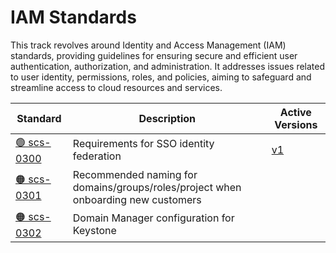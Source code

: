# IAM Standards

This track revolves around Identity and Access Management (IAM) standards, providing guidelines for ensuring secure and efficient user authentication, authorization, and administration. It addresses issues related to user identity, permissions, roles, and policies, aiming to safeguard and streamline access to cloud resources and services.

| Standard  | Description  | Active Versions  |
| --------- | ------------ | ---------------- |
| [🟢 scs-0300](/standards/iam/scs-0300)  | Requirements for SSO identity federation  | [v1](/standards/scs-0300-v1-requirements-for-sso-identity-federation)  |
| [🟠 scs-0301](/standards/iam/scs-0301)  | Recommended naming for domains/groups/roles/project when onboarding new customers  |   |
| [🟠 scs-0302](/standards/iam/scs-0302)  | Domain Manager configuration for Keystone  |   |
